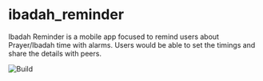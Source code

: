 # ibadah_reminder

Ibadah Reminder is a mobile app focused to remind users about Prayer/Ibadah time with alarms. Users would be able to set the timings and share the details with peers.

![Build](https://github.com/tardigrades-group/ibadah_reminder/actions/workflows/CI.yml/badge.svg)
